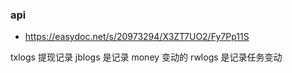 ### api

-   https://easydoc.net/s/20973294/X3ZT7UO2/Fy7Pp11S

txlogs 提现记录
jblogs 是记录 money 变动的
rwlogs 是记录任务变动
